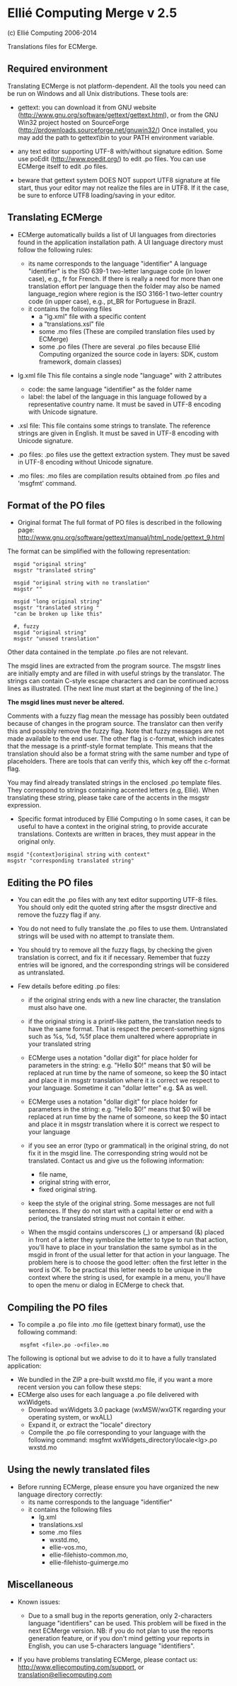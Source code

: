 ﻿# Ellié Computing Merge v 2.5
(c) Ellié Computing 2006-2014

Translations files for ECMerge.

Required environment
--------------------

Translating ECMerge is not platform-dependent. All the tools you need can be
run on Windows and all Unix distributions.
These tools are:

- gettext: you can download it from GNU website
	(http://www.gnu.org/software/gettext/gettext.html), or from the GNU Win32
	project hosted on SourceForge (http://prdownloads.sourceforge.net/gnuwin32/)
	Once installed, you may add the path to gettext\bin to your PATH
	environment variable.
- any text editor supporting UTF-8 with/without signature edition.
	Some use poEdit (http://www.poedit.org/) to edit .po files.
	You can use ECMerge itself to edit .po files.

- beware that gettext system DOES NOT support UTF8 signature at file start, 
	thus your editor may not realize the files are in UTF8. If it the case, be
	sure to enforce UTF8 loading/saving in your editor.


Translating ECMerge
-------------------

- ECMerge automatically builds a list of UI languages from directories found 
	in the application installation path. A UI language directory must follow
	the following rules:
    - its name corresponds to the language "identifier"
		A language "identifier"  is the ISO 639-1 two-letter language code (in
		lower case), e.g., fr for French. If there is really a need for more
		than one translation effort per language then the folder may also be
		named language_region where region is the ISO 3166-1 two-letter 
		country code (in upper case), e.g., pt_BR for Portuguese in Brazil.
	- it contains the following files
		* a "lg.xml" file with a specific content
		* a "translations.xsl" file
		* some .mo files
		(These are compiled translation files used by ECMerge)
		* some .po files
		(There are several .po files because Ellié Computing organized the
		source code in layers: SDK, custom framework, domain classes)

- lg.xml file
	This file contains a single node "language" with 2 attributes
    * code: the same language "identifier" as the folder name
    * label: the label of the language in this language followed by
		a representative country name.
	It must be saved in UTF-8 encoding with Unicode signature.
	
- .xsl file:
	This file contains some strings to translate. The reference strings are
	given in English. It must be saved in UTF-8 encoding with Unicode
	signature.

- .po files:
	.po files use the gettext extraction system. They must be saved in UTF-8
	encoding without Unicode signature.

- .mo files:
	.mo files are compilation results obtained from .po files and 'msgfmt' command.

Format of the PO files
----------------------

- Original format
	The full format of PO files is described in the following page:
	http://www.gnu.org/software/gettext/manual/html_node/gettext_9.html

The format can be simplified with the following representation:
``` gettext
  msgid "original string"
  msgstr "translated string"
  
  msgid "original string with no translation"
  msgstr ""
  
  msgid "long original string"
  msgstr "translated string "
  "can be broken up like this"
  
  #, fuzzy
  msgid "original string"
  msgstr "unused translation"
```

Other data contained in the template .po files are not relevant.

The msgid lines are extracted from the program source. The msgstr lines are
initially empty and are filled in with useful strings by the translator. The
strings can contain C-style escape characters and can be continued across
lines as illustrated. (The next line must start at the beginning of the line.) 

**The msgid lines must never be altered.**

Comments with a fuzzy flag mean the message has possibly been outdated because
of changes in the program source. The translator can then verify this and
possibly remove the fuzzy flag. Note that fuzzy messages are not made
available to the end user. The other flag is c-format, which indicates that
the message is a printf-style format template. This means that the translation
should also be a format string with the same number and type of placeholders.
There are tools that can verify this, which key off the c-format flag. 

You may find already translated strings in the enclosed .po template files.
They correspond to strings containing accented letters (e.g, Ellié). When
translating these string, please take care of the accents in the msgstr
expression.

- Specific format introduced by Ellié Computing
  o In some cases, it can be useful to have a context in the original string,
    to provide accurate translations. Contexts are written in braces, they
    must appear in the original only.
``` gettext
msgid "{context}original string with context"
msgstr "corresponding translated string"
```

Editing the PO files
--------------------


- You can edit the .po files with any text editor supporting UTF-8 files. You 
should only edit the quoted string after the msgstr directive and remove the 
fuzzy flag if any.

- You do not need to fully translate the .po files to use them. Untranslated
strings will be used with no attempt to translate them.

- You should try to remove all the fuzzy flags, by checking the given
translation is correct, and fix it if necessary. Remember that fuzzy entries
will be ignored, and the corresponding strings will be considered as
untranslated.

- Few details before editing .po files:
  - if the original string ends with a new line character, the translation
    must also have one.
  - if the original string is a printf-like pattern, the translation needs
    to have the same format. That is respect the percent-something signs such
    as %s, %d, %5f place them unaltered where appropriate in your translated
    string
  - ECMerge uses a notation "dollar digit" for place holder for parameters in
    the string: e.g. "Hello $0!" means that $0 will be replaced at run time by
    the name of someone, so keep the $0 intact and place it in msgstr translation
    where it is correct we respect to your language. Sometime it can "dollar letter"
    e.g. $A as well.
  - ECMerge uses a notation "dollar digit" for place holder for parameters in
    the string: e.g. "Hello $0!" means that $0 will be replaced at run time by
    the name of someone, so keep the $0 intact and place it in msgstr translation
    where it is correct we respect to your language
  - if you see an error (typo or grammatical) in the original string, do not
    fix it in the msgid line. The corresponding string would not be
    translated. Contact us and give us the following information:
     - file name,
     - original string with error,
     - fixed original string.
     
  - keep the style of the original string. Some messages are not full
    sentences. If they do not start with a capital letter or end with a
    period, the translated string must not contain it either.
  - When the msgid contains underscores (_) or ampersand (&) placed in front of
    a letter they symbolize the letter to type to run that action, you'll
    have to place in your translation the same symbol as in the msgid in front
    of the usual letter for that action in your language. The problem here is
    to choose the good letter: often the first letter in the word is OK. To
    be practical this letter needs to be unique in the context where the string
    is used, for example in a menu, you'll have to open the menu or dialog in
    ECMerge to check that.


Compiling the PO files
----------------------


- To compile a .po file into .mo file (gettext binary format), use the
following command:
```
	msgfmt <file>.po -o<file>.mo
```

The following is optional but we advise to do it to have a fully translated application:

- We bundled in the ZIP a pre-built wxstd.mo file, if you want a more recent
    version you can follow these steps:
- ECMerge also uses for each language a .po file delivered with wxWidgets.
	- Download wxWidgets 3.0 package (wxMSW/wxGTK regarding your operating
	system, or wxALL)
	- Expand it, or extract the "locale" directory
	- Compile the .po file corresponding to your language with the following
	command:
	msgfmt wxWidgets_directory\locale\<lg>.po wxstd.mo


Using the newly translated files
--------------------------------

- Before running ECMerge, please ensure you have organized the new language
directory correctly:
  - its name corresponds to the language "identifier"
  - it contains the following files
    * lg.xml
	* translations.xsl
	* some .mo files
      - wxstd.mo, 
      - ellie-vos.mo,
      - ellie-filehisto-common.mo,
      - ellie-filehisto-guimerge.mo


Miscellaneous
-------------

- Known issues:
	- Due to a small bug in the reports generation, only 2-characters
	language "identifiers" can be used. This problem will be fixed in the
	next ECMerge version.
	NB: if you do not plan to use the reports generation feature, or if you
	don't mind getting your reports in English, you can use 5-characters
	language "identifiers".

- If you have problems translating ECMerge,
	please contact us: http://www.elliecomputing.com/support, or
	translation@elliecomputing.com
  
